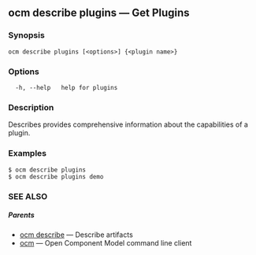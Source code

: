 ## ocm describe plugins &mdash; Get Plugins

### Synopsis

```
ocm describe plugins [<options>] {<plugin name>}
```

### Options

```
  -h, --help   help for plugins
```

### Description


Describes provides comprehensive information about the capabilities of
a plugin.


### Examples

```
$ ocm describe plugins
$ ocm describe plugins demo
```

### SEE ALSO

##### Parents

* [ocm describe](ocm_describe.md)	 &mdash; Describe artifacts
* [ocm](ocm.md)	 &mdash; Open Component Model command line client

